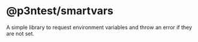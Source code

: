 # @p3ntest/smartvars

A simple library to request environment variables and throw an error if they are not set.